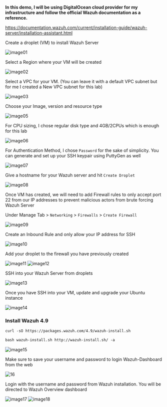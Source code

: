 **In this demo, I will be using DigitalOcean cloud provider for my infrastructure and follow the official Wazuh documentation as a reference.**

https://documentation.wazuh.com/current/installation-guide/wazuh-server/installation-assistant.html

Create a droplet (VM) to install Wazuh Server

![image01](https://github.com/user-attachments/assets/8b0753a3-84b2-416c-a187-d47970a46860)

Select a Region where your VM will be created

![image02](https://github.com/user-attachments/assets/e14207f9-bc5a-4b92-bd45-338fcf338973)

Select a VPC for your VM. (You can leave it with a default VPC subnet but for me I created a New VPC subnet for this lab)

![image03](https://github.com/user-attachments/assets/b3f5c01a-c5be-48c3-be95-970ec828760b)

Choose your Image, version and resource type

![image05](https://github.com/user-attachments/assets/862cadab-4927-4b80-81ee-8a2fd229963b)

For CPU sizing, I chose regular disk type and 4GB/2CPUs which is enough for this lab

![image06](https://github.com/user-attachments/assets/01105506-63bf-46f1-9a91-de699586c0a4)

For Authentication Method, I chose `Password` for the sake of simplicity. You can generate and set up your SSH keypair using PuttyGen as well

![image07](https://github.com/user-attachments/assets/29c642d8-5783-47a4-903f-cea62103b7af)

Give a hostname for your Wazuh server and hit `Create Droplet`

![image08](https://github.com/user-attachments/assets/a92e4bff-e19b-4f1f-b29f-15969f59e8a6)

Once VM has created, we will need to add Firewall rules to only accept port 22 from our IP addresses to prevent malicious actors from brute forcing Wazuh Server

Under Manage Tab > `Networking` > `Firewalls` > `Create Firewall`

![image09](https://github.com/user-attachments/assets/ab7d02a8-7086-4589-a65b-2db0e0e4fa51)

Create an Inbound Rule and only allow your IP address for SSH

![image10](https://github.com/user-attachments/assets/8eb36b30-f799-4491-8bce-6f5ad05b134f)

Add your droplet to the firewall you have previously created

![image11](https://github.com/user-attachments/assets/5d67b789-726c-4d30-9f4b-0e97c9f74841)
![image12](https://github.com/user-attachments/assets/1660e4a5-55a0-4579-9a81-23a896d7c9fd)


SSH into your Wazuh Server from droplets

![image13](https://github.com/user-attachments/assets/5aa3de66-5840-4287-8203-299a52399e3e)

Once you have SSH into your VM, update and upgrade your Ubuntu instance

![image14](https://github.com/user-attachments/assets/54dd1d39-c901-4c45-84ac-577054aae525)

### Install Wazuh 4.9

```markdown
curl -sO https://packages.wazuh.com/4.9/wazuh-install.sh
```

```markdown
bash wazuh-install.sh http://wazuh-install.sh/ -a
```
![image15](https://github.com/user-attachments/assets/8a6684cb-f3cf-4296-8086-3bbe84dc8af5)

Make sure to save your username and password to login Wazuh-Dashboard from the web

![16](https://github.com/user-attachments/assets/19c5d653-6343-4ca3-90e9-3aaa5279b72f)

Login with the username and password from Wazuh installation. You will be directed to Wazuh Overview dashboard

![image17](https://github.com/user-attachments/assets/e7952522-5efa-4727-90f9-e97ddc0550f9)
![image18](https://github.com/user-attachments/assets/6af74e04-25fb-490d-bf02-7e99855c4765)
